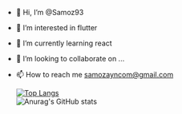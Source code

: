 - 👋 Hi, I’m @Samoz93
- 👀 I’m interested in flutter
- 🌱 I’m currently learning react
- 💞️ I’m looking to collaborate on ...
- 📫 How to reach me samozayncom@gmail.com


  [![Top Langs](https://github-readme-stats.vercel.app/api/top-langs/?username=Samoz93&langs_count=10)](https://github.com/anuraghazra/github-readme-stats)
  <br/>
  ![Anurag's GitHub stats](https://github-readme-stats.vercel.app/api?username=Samoz93&count_private=true)
<!---
Samoz93/Samoz93 is a ✨ special ✨ repository because its `README.md` (this file) appears on your GitHub profile.
You can click the Preview link to take a look at your changes.
--->
